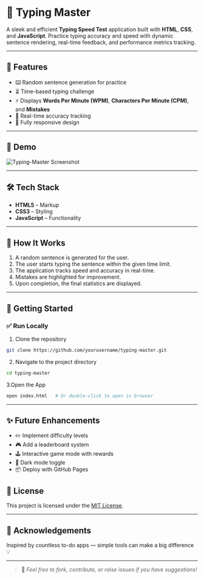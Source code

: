 
# 📝 Typing Master

A sleek and efficient **Typing Speed Test** application built with **HTML**, **CSS**, and **JavaScript**. Practice typing accuracy and speed with dynamic sentence rendering, real-time feedback, and performance metrics tracking.

---

## 🚀 Features

- ⌨️ Random sentence generation for practice  
- ⏳ Time-based typing challenge  
- ⚡ Displays **Words Per Minute (WPM)**, **Characters Per Minute (CPM)**, and **Mistakes**  
- 🎯 Real-time accuracy tracking  
- 📱 Fully responsive design  

---

## 📸 Demo

![Typing-Master Screenshot](https://github.com/user-attachments/assets/placeholder-image)

---

## 🛠️ Tech Stack

- **HTML5** – Markup  
- **CSS3** – Styling  
- **JavaScript** – Functionality  

---

## 🧠 How It Works

1. A random sentence is generated for the user.  
2. The user starts typing the sentence within the given time limit.  
3. The application tracks speed and accuracy in real-time.  
4. Mistakes are highlighted for improvement.  
5. Upon completion, the final statistics are displayed.  

---

## 🎯 Getting Started

### ✅ Run Locally

1. Clone the repository  

```bash
git clone https://github.com/yourusername/typing-master.git
```
2. Navigate to the project directory
```bash
cd typing-master
```
3.Open the App
```bash
open index.html   # Or double-click to open in browser

```

---
## ✨ Future Enhancements

- ✏️ Implement difficulty levels  
- 🎮 Add a leaderboard system  
- 🕹️ Interactive game mode with rewards  
- 🎨 Dark mode toggle  
- 📦 Deploy with GitHub Pages  
## 📄 License

This project is licensed under the [MIT License](LICENSE).

---

## 🙌 Acknowledgements

Inspired by countless to-do apps — simple tools can make a big difference 💡

---

> 💬 *Feel free to fork, contribute, or raise issues if you have suggestions!*
